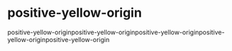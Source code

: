 # positive-yellow-origin
positive-yellow-originpositive-yellow-originpositive-yellow-originpositive-yellow-originpositive-yellow-origin
